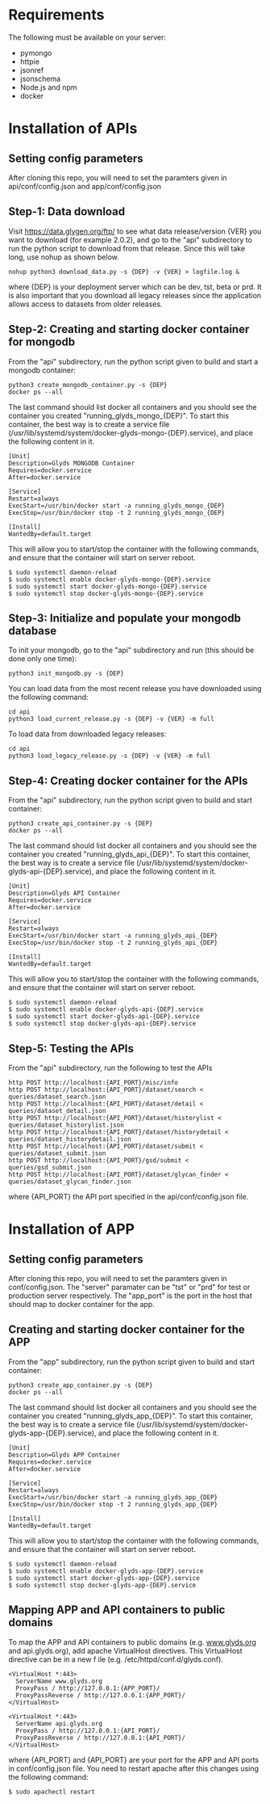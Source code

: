 # Requirements
The following must be available on your server:

* pymongo
* httpie
* jsonref
* jsonschema
* Node.js and npm
* docker


# Installation of APIs

## Setting config parameters
After cloning this repo, you will need to set the paramters given in
api/conf/config.json and app/conf/config.json 


## Step-1: Data download
Visit https://data.glygen.org/ftp/ to see what data release/version {VER} you want to 
download (for example 2.0.2), and go to the "api" subdirectory to run the python script 
to download from that release. Since this will take long, use nohup as shown below.
  ```
  nohup python3 download_data.py -s {DEP} -v {VER} > logfile.log &
  ```
where {DEP} is your deployment server which can be  dev, tst, beta or prd. It is also important 
that you download all legacy releases since the application allows access to datasets from 
older releases.


## Step-2: Creating and starting docker container for mongodb
From the "api" subdirectory, run the python script given to build and start a mongodb container:
  ```
  python3 create_mongodb_container.py -s {DEP}
  docker ps --all 
  ```
The last command should list docker all containers and you should see the container
you created "running_glyds_mongo_{DEP}". To start this container, the best way is
to create a service file (/usr/lib/systemd/system/docker-glyds-mongo-{DEP}.service),
and place the following content in it. 

  ```
  [Unit]
  Description=Glyds MONGODB Container
  Requires=docker.service
  After=docker.service

  [Service]
  Restart=always
  ExecStart=/usr/bin/docker start -a running_glyds_mongo_{DEP}
  ExecStop=/usr/bin/docker stop -t 2 running_glyds_mongo_{DEP}

  [Install]
  WantedBy=default.target
  ```

This will allow you to start/stop the container with the following commands, and ensure
that the container will start on server reboot.

  ```
  $ sudo systemctl daemon-reload 
  $ sudo systemctl enable docker-glyds-mongo-{DEP}.service
  $ sudo systemctl start docker-glyds-mongo-{DEP}.service
  $ sudo systemctl stop docker-glyds-mongo-{DEP}.service
  ```


## Step-3: Initialize and populate your mongodb database
To init your mongodb, go to the "api" subdirectory and run (this should be done only one time):
  ```
  python3 init_mongodb.py -s {DEP}
  ```

You can load data from the most recent release you have downloaded using 
the following command:
  ```
  cd api
  python3 load_current_release.py -s {DEP} -v {VER} -m full
  ```

To load data from downloaded legacy releases:
  ```
  cd api
  python3 load_legacy_release.py -s {DEP} -v {VER} -m full
  ```
      
## Step-4: Creating docker container for the APIs
From the "api" subdirectory, run the python script given to build and start container:
  ```
  python3 create_api_container.py -s {DEP}
  docker ps --all
  ```
The last command should list docker all containers and you should see the container
you created "running_glyds_api_{DEP}". To start this container, the best way is
to create a service file (/usr/lib/systemd/system/docker-glyds-api-{DEP}.service),
and place the following content in it.

  ```
  [Unit]
  Description=Glyds API Container
  Requires=docker.service
  After=docker.service

  [Service]
  Restart=always
  ExecStart=/usr/bin/docker start -a running_glyds_api_{DEP}
  ExecStop=/usr/bin/docker stop -t 2 running_glyds_api_{DEP}

  [Install]
  WantedBy=default.target
  ```
This will allow you to start/stop the container with the following commands, and ensure
that the container will start on server reboot.

  ```
  $ sudo systemctl daemon-reload 
  $ sudo systemctl enable docker-glyds-api-{DEP}.service
  $ sudo systemctl start docker-glyds-api-{DEP}.service
  $ sudo systemctl stop docker-glyds-api-{DEP}.service
  ```


## Step-5: Testing the APIs
From the "api" subdirectory, run the following to test the APIs

  ```
  http POST http://localhost:{API_PORT}/misc/info
  http POST http://localhost:{API_PORT}/dataset/search < queries/dataset_search.json
  http POST http://localhost:{API_PORT}/dataset/detail < queries/dataset_detail.json
  http POST http://localhost:{API_PORT}/dataset/historylist < queries/dataset_historylist.json
  http POST http://localhost:{API_PORT}/dataset/historydetail < queries/dataset_historydetail.json
  http POST http://localhost:{API_PORT}/dataset/submit < queries/dataset_submit.json
  http POST http://localhost:{API_PORT}/gsd/submit < queries/gsd_submit.json
  http POST http://localhost:{API_PORT}/dataset/glycan_finder < queries/dataset_glycan_finder.json
  ```
where {API_PORT} the API port specified in the api/conf/config.json file.


# Installation of APP

## Setting config parameters
After cloning this repo, you will need to set the paramters given in
conf/config.json. The "server" paramater can be "tst" or "prd" for
test or production server respectively. The "app_port" is the port
in the host that should map to docker container for the app.


## Creating and starting docker container for the APP

From the "app" subdirectory, run the python script given to build and start container:
  ```
  python3 create_app_container.py -s {DEP}
  docker ps --all
  ```
The last command should list docker all containers and you should see the container
you created "running_glyds_app_{DEP}". To start this container, the best way is
to create a service file (/usr/lib/systemd/system/docker-glyds-app-{DEP}.service),
and place the following content in it.

  ```
  [Unit]
  Description=Glyds APP Container
  Requires=docker.service
  After=docker.service

  [Service]
  Restart=always
  ExecStart=/usr/bin/docker start -a running_glyds_app_{DEP}
  ExecStop=/usr/bin/docker stop -t 2 running_glyds_app_{DEP}

  [Install]
  WantedBy=default.target
  ```
This will allow you to start/stop the container with the following commands, and ensure
that the container will start on server reboot.

  ```
  $ sudo systemctl daemon-reload 
  $ sudo systemctl enable docker-glyds-app-{DEP}.service
  $ sudo systemctl start docker-glyds-app-{DEP}.service
  $ sudo systemctl stop docker-glyds-app-{DEP}.service
  ```


## Mapping APP and API containers to public domains
To map the APP and API containers to public domains (e.g. www.glyds.org and api.glyds.org),
add apache VirtualHost directives. This VirtualHost directive can be in a new f
ile (e.g. /etc/httpd/conf.d/glyds.conf).

  ```
  <VirtualHost *:443>
    ServerName www.glyds.org
    ProxyPass / http://127.0.0.1:{APP_PORT}/
    ProxyPassReverse / http://127.0.0.1:{APP_PORT}/
  </VirtualHost>

  <VirtualHost *:443>
    ServerName api.glyds.org
    ProxyPass / http://127.0.0.1:{API_PORT}/
    ProxyPassReverse / http://127.0.0.1:{API_PORT}/
  </VirtualHost>
  ```

where {API_PORT} and {API_PORT} are your port for the APP and API ports 
in conf/config.json file. You need to restart apache after this changes using 
the following command:

   ```
   $ sudo apachectl restart 
   ```








